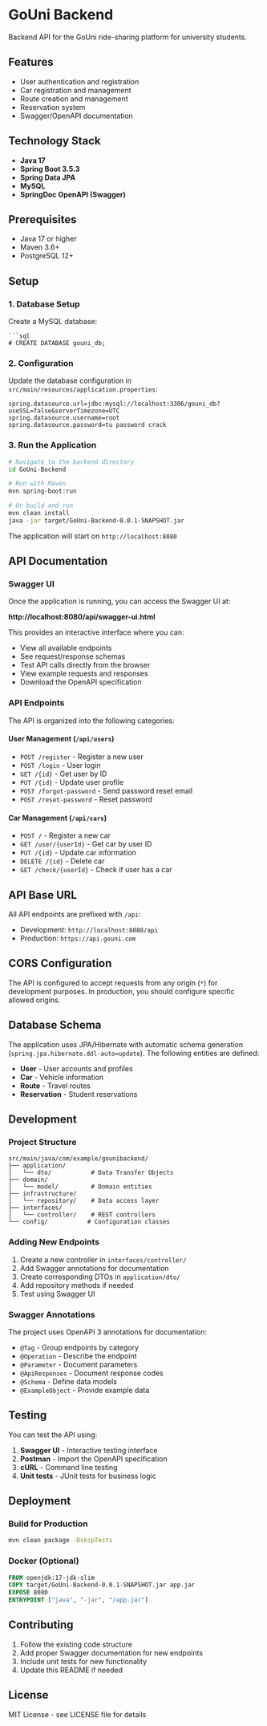# GoUni Backend

Backend API for the GoUni ride-sharing platform for university students.

## Features

- User authentication and registration
- Car registration and management
- Route creation and management
- Reservation system
- Swagger/OpenAPI documentation

## Technology Stack

- **Java 17**
- **Spring Boot 3.5.3**
- **Spring Data JPA**
- **MySQL**
- **SpringDoc OpenAPI (Swagger)**

## Prerequisites

- Java 17 or higher
- Maven 3.6+
- PostgreSQL 12+

## Setup

### 1. Database Setup

Create a MySQL database:

```
```sql
# CREATE DATABASE gouni_db;
```

### 2. Configuration

Update the database configuration in `src/main/resources/application.properties`:

```properties
spring.datasource.url=jdbc:mysql://localhost:3306/gouni_db?useSSL=false&serverTimezone=UTC
spring.datasource.username=root
spring.datasource.password=tu password crack
```

### 3. Run the Application

```bash
# Navigate to the backend directory
cd GoUni-Backend

# Run with Maven
mvn spring-boot:run

# Or build and run
mvn clean install
java -jar target/GoUni-Backend-0.0.1-SNAPSHOT.jar
```

The application will start on `http://localhost:8080`

## API Documentation

### Swagger UI

Once the application is running, you can access the Swagger UI at:

**http://localhost:8080/api/swagger-ui.html**

This provides an interactive interface where you can:

- View all available endpoints
- See request/response schemas
- Test API calls directly from the browser
- View example requests and responses
- Download the OpenAPI specification

### API Endpoints

The API is organized into the following categories:

#### User Management (`/api/users`)
- `POST /register` - Register a new user
- `POST /login` - User login
- `GET /{id}` - Get user by ID
- `PUT /{id}` - Update user profile
- `POST /forgot-password` - Send password reset email
- `POST /reset-password` - Reset password

#### Car Management (`/api/cars`)
- `POST /` - Register a new car
- `GET /user/{userId}` - Get car by user ID
- `PUT /{id}` - Update car information
- `DELETE /{id}` - Delete car
- `GET /check/{userId}` - Check if user has a car

## API Base URL

All API endpoints are prefixed with `/api`:

- Development: `http://localhost:8080/api`
- Production: `https://api.gouni.com`

## CORS Configuration

The API is configured to accept requests from any origin (`*`) for development purposes. In production, you should configure specific allowed origins.

## Database Schema

The application uses JPA/Hibernate with automatic schema generation (`spring.jpa.hibernate.ddl-auto=update`). The following entities are defined:

- **User** - User accounts and profiles
- **Car** - Vehicle information
- **Route** - Travel routes
- **Reservation** - Student reservations

## Development

### Project Structure

```
src/main/java/com/example/gounibackend/
├── application/
│   └── dto/           # Data Transfer Objects
├── domain/
│   └── model/         # Domain entities
├── infrastructure/
│   └── repository/    # Data access layer
├── interfaces/
│   └── controller/    # REST controllers
└── config/           # Configuration classes
```

### Adding New Endpoints

1. Create a new controller in `interfaces/controller/`
2. Add Swagger annotations for documentation
3. Create corresponding DTOs in `application/dto/`
4. Add repository methods if needed
5. Test using Swagger UI

### Swagger Annotations

The project uses OpenAPI 3 annotations for documentation:

- `@Tag` - Group endpoints by category
- `@Operation` - Describe the endpoint
- `@Parameter` - Document parameters
- `@ApiResponses` - Document response codes
- `@Schema` - Define data models
- `@ExampleObject` - Provide example data

## Testing

You can test the API using:

1. **Swagger UI** - Interactive testing interface
2. **Postman** - Import the OpenAPI specification
3. **cURL** - Command line testing
4. **Unit tests** - JUnit tests for business logic

## Deployment

### Build for Production

```bash
mvn clean package -DskipTests
```

### Docker (Optional)

```dockerfile
FROM openjdk:17-jdk-slim
COPY target/GoUni-Backend-0.0.1-SNAPSHOT.jar app.jar
EXPOSE 8080
ENTRYPOINT ["java", "-jar", "/app.jar"]
```

## Contributing

1. Follow the existing code structure
2. Add proper Swagger documentation for new endpoints
3. Include unit tests for new functionality
4. Update this README if needed

## License

MIT License - see LICENSE file for details 